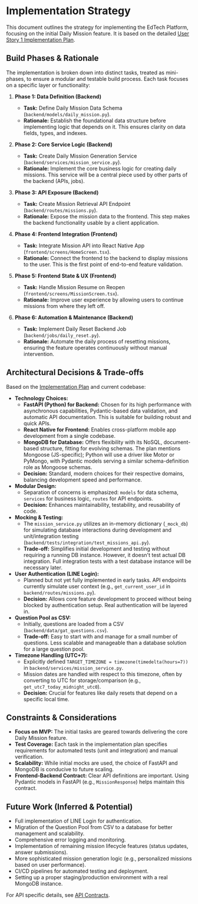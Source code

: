 # Implementation Strategy

This document outlines the strategy for implementing the EdTech Platform, focusing on the initial Daily Mission feature. It is based on the detailed [User Story 1 Implementation Plan](Requirement/userstory/story1/implementation_plan.md).

## Build Phases & Rationale

The implementation is broken down into distinct tasks, treated as mini-phases, to ensure a modular and testable build process. Each task focuses on a specific layer or functionality:

1.  **Phase 1: Data Definition (Backend)**
    *   **Task:** Define Daily Mission Data Schema (`backend/models/daily_mission.py`).
    *   **Rationale:** Establish the foundational data structure before implementing logic that depends on it. This ensures clarity on data fields, types, and indexes.

2.  **Phase 2: Core Service Logic (Backend)**
    *   **Task:** Create Daily Mission Generation Service (`backend/services/mission_service.py`).
    *   **Rationale:** Implement the core business logic for creating daily missions. This service will be a central piece used by other parts of the backend (APIs, jobs).

3.  **Phase 3: API Exposure (Backend)**
    *   **Task:** Create Mission Retrieval API Endpoint (`backend/routes/missions.py`).
    *   **Rationale:** Expose the mission data to the frontend. This step makes the backend functionality usable by a client application.

4.  **Phase 4: Frontend Integration (Frontend)**
    *   **Task:** Integrate Mission API into React Native App (`frontend/screens/HomeScreen.tsx`).
    *   **Rationale:** Connect the frontend to the backend to display missions to the user. This is the first point of end-to-end feature validation.

5.  **Phase 5: Frontend State & UX (Frontend)**
    *   **Task:** Handle Mission Resume on Reopen (`frontend/screens/MissionScreen.tsx`).
    *   **Rationale:** Improve user experience by allowing users to continue missions from where they left off.

6.  **Phase 6: Automation & Maintenance (Backend)**
    *   **Task:** Implement Daily Reset Backend Job (`backend/jobs/daily_reset.py`).
    *   **Rationale:** Automate the daily process of resetting missions, ensuring the feature operates continuously without manual intervention.

## Architectural Decisions & Trade-offs

Based on the [Implementation Plan](Requirement/userstory/story1/implementation_plan.md) and current codebase:

*   **Technology Choices:**
    *   **FastAPI (Python) for Backend:** Chosen for its high performance with asynchronous capabilities, Pydantic-based data validation, and automatic API documentation. This is suitable for building robust and quick APIs.
    *   **React Native for Frontend:** Enables cross-platform mobile app development from a single codebase.
    *   **MongoDB for Database:** Offers flexibility with its NoSQL, document-based structure, fitting for evolving schemas. The plan mentions Mongoose (JS-specific); Python will use a driver like Motor or PyMongo, with Pydantic models serving a similar schema-definition role as Mongoose schemas.
    *   **Decision:** Standard, modern choices for their respective domains, balancing development speed and performance.
*   **Modular Design:**
    *   Separation of concerns is emphasized: `models` for data schema, `services` for business logic, `routes` for API endpoints.
    *   **Decision:** Enhances maintainability, testability, and reusability of code.
*   **Mocking & Testing:**
    *   The `mission_service.py` utilizes an in-memory dictionary (`_mock_db`) for simulating database interactions during development and unit/integration testing (`backend/tests/integration/test_missions_api.py`).
    *   **Trade-off:** Simplifies initial development and testing without requiring a running DB instance. However, it doesn't test actual DB integration. Full integration tests with a test database instance will be necessary later.
*   **User Authentication (LINE Login):**
    *   Planned but not yet fully implemented in early tasks. API endpoints currently simulate user context (e.g., `get_current_user_id` in `backend/routes/missions.py`).
    *   **Decision:** Allows core feature development to proceed without being blocked by authentication setup. Real authentication will be layered in.
*   **Question Pool as CSV:**
    *   Initially, questions are loaded from a CSV (`backend/data/gat_questions.csv`).
    *   **Trade-off:** Easy to start with and manage for a small number of questions. Less scalable and manageable than a database solution for a large question pool.
*   **Timezone Handling (UTC+7):**
    *   Explicitly defined `TARGET_TIMEZONE = timezone(timedelta(hours=7))` in `backend/services/mission_service.py`.
    *   Mission dates are handled with respect to this timezone, often by converting to UTC for storage/comparison (e.g., `get_utc7_today_midnight_utc0`).
    *   **Decision:** Crucial for features like daily resets that depend on a specific local time.

## Constraints & Considerations

*   **Focus on MVP:** The initial tasks are geared towards delivering the core Daily Mission feature.
*   **Test Coverage:** Each task in the implementation plan specifies requirements for automated tests (unit and integration) and manual verification.
*   **Scalability:** While initial mocks are used, the choice of FastAPI and MongoDB is conducive to future scaling.
*   **Frontend-Backend Contract:** Clear API definitions are important. Using Pydantic models in FastAPI (e.g., `MissionResponse`) helps maintain this contract.

## Future Work (Inferred & Potential)

*   Full implementation of LINE Login for authentication.
*   Migration of the Question Pool from CSV to a database for better management and scalability.
*   Comprehensive error logging and monitoring.
*   Implementation of remaining mission lifecycle features (status updates, answer submissions).
*   More sophisticated mission generation logic (e.g., personalized missions based on user performance).
*   CI/CD pipelines for automated testing and deployment.
*   Setting up a proper staging/production environment with a real MongoDB instance.

For API specific details, see [API Contracts](api_contracts.md). 